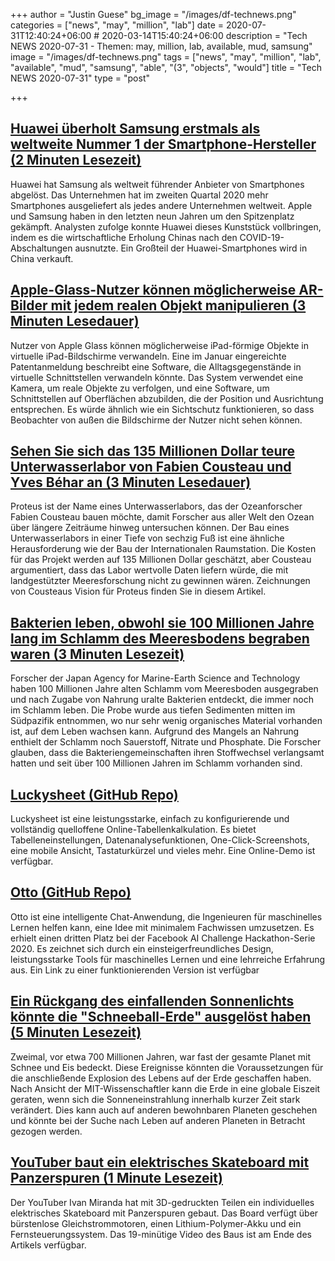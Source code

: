 +++
author = "Justin Guese"
bg_image = "/images/df-technews.png"
categories = ["news", "may", "million", "lab"]
date = 2020-07-31T12:40:24+06:00 # 2020-03-14T15:40:24+06:00
description = "Tech NEWS 2020-07-31 - Themen: may, million, lab, available, mud, samsung"
image = "/images/df-technews.png"
tags = ["news", "may", "million", "lab", "available", "mud", "samsung", "able", "(3", "objects", "would"]
title = "Tech NEWS 2020-07-31"
type = "post"

+++

## [Huawei überholt Samsung erstmals als weltweite Nummer 1 der Smartphone-Hersteller (2 Minuten Lesezeit)](https://www.marketwatch.com/story/huawei-tops-samsung-as-worlds-no-1-smartphone-company-for-first-time-11596079542/1/01000173a4588a03-fc12bf6e-6cfe-4888-91d2-161774dc19b3-000000/z6_gdOcQa8YU41zU8gfTcFPPlxItKv8p6ysEPCslBU8=152)

 Huawei hat Samsung als weltweit führender Anbieter von Smartphones abgelöst. Das Unternehmen hat im zweiten Quartal 2020 mehr Smartphones ausgeliefert als jedes andere Unternehmen weltweit. Apple und Samsung haben in den letzten neun Jahren um den Spitzenplatz gekämpft. Analysten zufolge konnte Huawei dieses Kunststück vollbringen, indem es die wirtschaftliche Erholung Chinas nach den COVID-19-Abschaltungen ausnutzte. Ein Großteil der Huawei-Smartphones wird in China verkauft.

## [Apple-Glass-Nutzer können möglicherweise AR-Bilder mit jedem realen Objekt manipulieren (3 Minuten Lesedauer)](https://appleinsider.com/articles/20/07/30/apple-glass-users-may-be-able-to-manipulate-ar-images-with-any-real-object/1/01000173a4588a03-fc12bf6e-6cfe-4888-91d2-161774dc19b3-000000/BIkGXd6v6NYDvk2--URXkC5E2Wg9VuS9irVIa588LPc=152)

 Nutzer von Apple Glass können möglicherweise iPad-förmige Objekte in virtuelle iPad-Bildschirme verwandeln. Eine im Januar eingereichte Patentanmeldung beschreibt eine Software, die Alltagsgegenstände in virtuelle Schnittstellen verwandeln könnte. Das System verwendet eine Kamera, um reale Objekte zu verfolgen, und eine Software, um Schnittstellen auf Oberflächen abzubilden, die der Position und Ausrichtung entsprechen. Es würde ähnlich wie ein Sichtschutz funktionieren, so dass Beobachter von außen die Bildschirme der Nutzer nicht sehen können.

## [Sehen Sie sich das 135 Millionen Dollar teure Unterwasserlabor von Fabien Cousteau und Yves Béhar an (3 Minuten Lesedauer)](https://www.fastcompany.com/90531142/see-the-135-million-underwater-lab-designed-by-fabien-cousteau-and-yves-behar/1/01000173a4588a03-fc12bf6e-6cfe-4888-91d2-161774dc19b3-000000/OBLXKAnBurMd_rlMqSvMr2eTNeMpSUwIrlHUa8C9gLM=152)

 Proteus ist der Name eines Unterwasserlabors, das der Ozeanforscher Fabien Cousteau bauen möchte, damit Forscher aus aller Welt den Ozean über längere Zeiträume hinweg untersuchen können. Der Bau eines Unterwasserlabors in einer Tiefe von sechzig Fuß ist eine ähnliche Herausforderung wie der Bau der Internationalen Raumstation. Die Kosten für das Projekt werden auf 135 Millionen Dollar geschätzt, aber Cousteau argumentiert, dass das Labor wertvolle Daten liefern würde, die mit landgestützter Meeresforschung nicht zu gewinnen wären. Zeichnungen von Cousteaus Vision für Proteus finden Sie in diesem Artikel.

## [Bakterien leben, obwohl sie 100 Millionen Jahre lang im Schlamm des Meeresbodens begraben waren (3 Minuten Lesezeit)](https://arstechnica.com/science/2020/07/these-bacteria-may-have-survived-100-million-year-isolation//1/01000173a4588a03-fc12bf6e-6cfe-4888-91d2-161774dc19b3-000000/mm5ivUe5aeNT9lqC23Pe8mx_iPA2_fuJ68FyrLn7KE8=152)

 Forscher der Japan Agency for Marine-Earth Science and Technology haben 100 Millionen Jahre alten Schlamm vom Meeresboden ausgegraben und nach Zugabe von Nahrung uralte Bakterien entdeckt, die immer noch im Schlamm leben. Die Probe wurde aus tiefen Sedimenten mitten im Südpazifik entnommen, wo nur sehr wenig organisches Material vorhanden ist, auf dem Leben wachsen kann. Aufgrund des Mangels an Nahrung enthielt der Schlamm noch Sauerstoff, Nitrate und Phosphate. Die Forscher glauben, dass die Bakteriengemeinschaften ihren Stoffwechsel verlangsamt hatten und seit über 100 Millionen Jahren im Schlamm vorhanden sind.

## [Luckysheet (GitHub Repo)](https://github.com/mengshukeji/Luckysheet/1/01000173a4588a03-fc12bf6e-6cfe-4888-91d2-161774dc19b3-000000/XjzQLHnvuCH7EI6zie1qUDj9PZupfXsvzZoWWjvxUV4=152)

 Luckysheet ist eine leistungsstarke, einfach zu konfigurierende und vollständig quelloffene Online-Tabellenkalkulation. Es bietet Tabelleneinstellungen, Datenanalysefunktionen, One-Click-Screenshots, eine mobile Ansicht, Tastaturkürzel und vieles mehr. Eine Online-Demo ist verfügbar.

## [Otto (GitHub Repo)](https://github.com/KartikChugh/Otto/1/01000173a4588a03-fc12bf6e-6cfe-4888-91d2-161774dc19b3-000000/jDQEi8yMqlkUP0ix3zWGn7LFVH5XXYStrl0C0QDoums=152)

 Otto ist eine intelligente Chat-Anwendung, die Ingenieuren für maschinelles Lernen helfen kann, eine Idee mit minimalem Fachwissen umzusetzen. Es erhielt einen dritten Platz bei der Facebook AI Challenge Hackathon-Serie 2020. Es zeichnet sich durch ein einsteigerfreundliches Design, leistungsstarke Tools für maschinelles Lernen und eine lehrreiche Erfahrung aus. Ein Link zu einer funktionierenden Version ist verfügbar

## [Ein Rückgang des einfallenden Sonnenlichts könnte die "Schneeball-Erde" ausgelöst haben (5 Minuten Lesezeit)](https://phys.org/news/2020-07-plunge-incoming-sunlight-triggered-snowball.html/1/01000173a4588a03-fc12bf6e-6cfe-4888-91d2-161774dc19b3-000000/RmQKkDAEw33az7rPGOJ_fMdkVfPxp0aWmom6mxhtkGs=152)

 Zweimal, vor etwa 700 Millionen Jahren, war fast der gesamte Planet mit Schnee und Eis bedeckt. Diese Ereignisse könnten die Voraussetzungen für die anschließende Explosion des Lebens auf der Erde geschaffen haben. Nach Ansicht der MIT-Wissenschaftler kann die Erde in eine globale Eiszeit geraten, wenn sich die Sonneneinstrahlung innerhalb kurzer Zeit stark verändert. Dies kann auch auf anderen bewohnbaren Planeten geschehen und könnte bei der Suche nach Leben auf anderen Planeten in Betracht gezogen werden.

## [YouTuber baut ein elektrisches Skateboard mit Panzerspuren (1 Minute Lesezeit)](https://interestingengineering.com/youtuber-builds-an-electric-skateboard-with-tank-tracks/1/01000173a4588a03-fc12bf6e-6cfe-4888-91d2-161774dc19b3-000000/s9MwLGazObv02-_7Ow9lnPg3E7Xg-KkReAZf1PO6WzI=152)

 Der YouTuber Ivan Miranda hat mit 3D-gedruckten Teilen ein individuelles elektrisches Skateboard mit Panzerspuren gebaut. Das Board verfügt über bürstenlose Gleichstrommotoren, einen Lithium-Polymer-Akku und ein Fernsteuerungssystem. Das 19-minütige Video des Baus ist am Ende des Artikels verfügbar.

